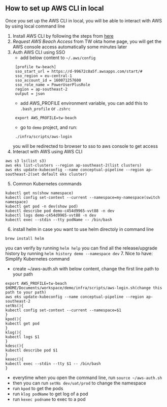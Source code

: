 ## How to set up AWS CLI in local
Once you set up the AWS CLI in local, you will be able to interact with AWS by using local command line

1. Install AWS CLI by following the steps from [here](https://docs.aws.amazon.com/cli/latest/userguide/getting-started-install.html)
2. *Request AWS Beach Access* from TW okta home page, you will get the AWS console access automatically some minutes later
3. Auth AWS CLI using SSO
   - add below content to `~/.aws/config`
   ```angular2html
    [profile tw-beach]
    sso_start_url = https://d-99672c8a5f.awsapps.com/start/#
    sso_region = eu-central-1
    sso_account_id = 160071257600
    sso_role_name = PowerUserPlusRole
    region = ap-southeast-2
    output = json
   ```
   - add AWS_PROFILE environment variable, you can add this to `.bash_profile` or `.zshrc` 
   ```angular2html
    export AWS_PROFILE=tw-beach
    ```
   - go to `demo` project, and run:
   ```angular2html
    ./infra/scripts/aws-login
   ```
    you will be redirected to browser to sso to aws console to get access
4. Interact with AWS using AWS CLI
```angular2html
aws s3 ls(list s3)
aws eks list-clusters --region ap-southeast-2(list clusters)
aws eks update-kubeconfig --name conceptual-pipeline --region ap-southeast-2(set default eks cluster)
```
5. Common Kubernetes commands
```angular2html
kubectl get ns(show namespace)
kubectl config set-context --current --namespace=my-namespace(switch namespace)
kubectl get pod -n dev(show pod)
kubectl describe pod demo-c454d9965-vvt88 -n dev
kubectl logs demo-c454d9965-vvt88 -n dev
kubectl exec --stdin --tty podName -- /bin/bash
```
6. install helm in case you want to use helm directoly in command line
```angular2html
brew install helm
```
you can verify by running `helm help`
you can find all the release/upgrade history by running `helm history demo --namespace dev`
7. Nice to have: Simplify Kubernetes command
   - create ~/aws-auth.sh with below content, change the first line path to your path
```angular2html
export AWS_PROFILE=tw-beach
$HOME/Documents/workspace/demo/infra/scripts/aws-login.sh(change this path to your path)
aws eks update-kubeconfig --name conceptual-pipeline --region ap-southeast-2
setNs(){
kubectl config set-context --current --namespace=$1
}
kpod(){
kubectl get pod
}
klog(){
kubectl logs $1
}
kdesc(){
kubectl describe pod $1
}
kexec(){
kubectl exec --stdin --tty $1 -- /bin/bash
}
```
   - everytime when you open the command line, run `source ~/aws-auth.sh`
   - then you can run `setNs dev/uat/prod` to change the namespace
   - run `kpod` to get the pods
   - run `klog podName` to get log of a pod
   - run `kexec podname` to exec to a pod
   